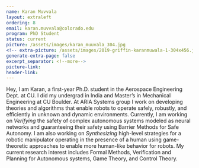 ```yaml
---
name: Karan Muvvala 
layout: extraleft
ordering: 8
email: karan.muvvala@colorado.edu
program: PhD Student
status: current
picture: /assets/images/karan_muuvala_304.jpg 
<!-- extra-picture: /assets/images/2019-griffin-karanmuwala-1-304x456.jpg -->
generate-extra-page: false 
excerpt_separator: <!--more-->
picture-link: 
header-link:  
---
```

Hey, I am Karan, a first-year Ph.D. student in the Aerospace Engineering Dept. at CU. I did my undergrad in India and Master’s in Mechanical Engineering at CU Boulder. At ARIA Systems group I work on developing theories and algorithms that enable robots to operate safely, robustly, and efficiently in unknown and dynamic environments. Currently, I am working on _Verifying_ the safety of complex autonomous systems modeled as neural networks and guaranteeing their safety using Barrier Methods for Safe Autonomy. I am also working on _Synthesizing_ high-level strategies for a robotic manipulator operating in the presence of a human using game-theoretic approaches to enable more human-like behavior for robots. My current research interest includes Formal Methods, Verification and Planning for Autonomous systems, Game Theory, and Control Theory.
